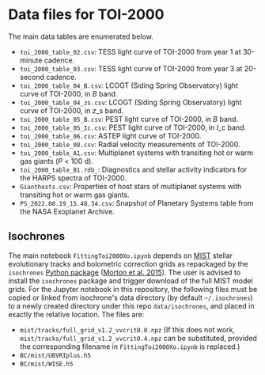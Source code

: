 # Data files for TOI-2000

The main data tables are enumerated below.

- `toi_2000_table_02.csv`: TESS light curve of TOI-2000 from year 1 at 30-minute cadence.
- `toi_2000_table_03.csv`: TESS light curve of TOI-2000 from year 3 at 20-second cadence.
- `toi_2000_table_04_B.csv`: LCOGT (Siding Spring Observatory) light curve of TOI-2000, in *B* band.
- `toi_2000_table_04_zs.csv`: LCOGT (Siding Spring Observatory) light curve of TOI-2000, in *z*_s band.
- `toi_2000_table_05_B.csv`: PEST light curve of TOI-2000, in *B* band.
- `toi_2000_table_05_Ic.csv`: PEST light curve of TOI-2000, in *I*_c band.
- `toi_2000_table_06.csv`: ASTEP light curve of TOI-2000.
- `toi_2000_table_08.csv`: Radial velocity measurements of TOI-2000.
- `toi_2000_table_A1.csv`: Multiplanet systems with transiting hot or warm gas
  giants (*P* < 100 d).
- `toi_2000_table_B1.rdb_`: Diagnostics and stellar activity indicators for the
  HARPS spectra of TOI-2000.
- `Gianthosts.csv`: Properties of host stars of multiplanet systems with
  transiting hot or warm gas giants.
- `PS_2022.08.19_15.48.34.csv`: Snapshot of Planetary Systems table from the
  NASA Exoplanet Archive.


## Isochrones

The main notebook `FittingToi2000Xo.ipynb` depends on
[MIST](http://waps.cfa.harvard.edu/MIST/model_grids.html)
stellar evolutionary tracks and bolometric correction grids as repackaged by
the `isochrones`
[Python package](https://github.com/timothydmorton/isochrones)
([Morton et al. 2015](http://ascl.net/1503.010)).
The user is advised to install the `isochrones` package and trigger download
of the full MIST model grids. For the Jupyter notebook in this repository,
the following files must be copied or linked from isochrone's data directory
(by default `~/.isochrones`) to a newly created directory under this repo
`data/isochrones`, and placed in exactly the relative location. The files are:

- `mist/tracks/full_grid_v1.2_vvcrit0.0.npz`
  (If this does not work, `mist/tracks/full_grid_v1.2_vvcrit0.4.npz` can be
  substituted, provided the corresponding filename in `FittingToi2000Xo.ipynb`
  is replaced.)
- `BC/mist/UBVRIplus.h5`
- `BC/mist/WISE.h5`
